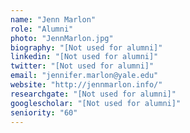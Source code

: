 ```yaml
---
name: "Jenn Marlon"
role: "Alumni"
photo: "JennMarlon.jpg"
biography: "[Not used for alumni]"
linkedin: "[Not used for alumni]"
twitter: "[Not used for alumni]"
email: "jennifer.marlon@yale.edu"
website: "http://jennmarlon.info/"
researchgate: "[Not used for alumni]"
googlescholar: "[Not used for alumni]"
seniority: "60"
---
```

